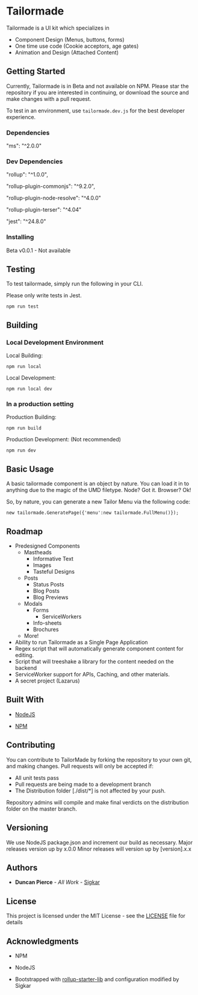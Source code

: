 # Tailormade

Tailormade is a UI kit which specializes in
- Component Design (Menus, buttons, forms)
- One time use code (Cookie acceptors, age gates)
- Animation and Design (Attached Content)

## Getting Started

Currently, Tailormade is in Beta and not available on NPM. Please star the repository if you are interested in continuing, or download the source and make changes with a pull request.

To test in an environment, use ```tailormade.dev.js``` for the best developer experience.

### Dependencies

"ms": "^2.0.0"

### Dev Dependencies

"rollup": "^1.0.0",

"rollup-plugin-commonjs": "^9.2.0",

"rollup-plugin-node-resolve": "^4.0.0"

"rollup-plugin-terser": "^4.04"

"jest": "^24.8.0"

### Installing

Beta v0.0.1 - Not available

## Testing

To test tailormade, simply run the following in your CLI.

Please only write tests in Jest.

```
npm run test
```

## Building

### Local Development Environment

Local Building:
```
npm run local
```

Local Development:
```
npm run local dev
```

### In a production setting

Production Building:

```
npm run build
```

Production Development: (Not recommended)

```
npm run dev
```

## Basic Usage

A basic tailormade component is an object by nature. You can load it in to anything due to the magic of the UMD filetype. Node? Got it. Browser? Ok!

So, by nature, you can generate a new Tailor Menu via the following code:
```
new tailormade.GeneratePage({'menu':new tailormade.FullMenu()});
```

## Roadmap

- Predesigned Components
   - Mastheads
      - Informative Text
      - Images
      - Tasteful Designs
   - Posts
      - Status Posts
      - Blog Posts
      - Blog Previews
   - Modals
      - Forms
         - ServiceWorkers
      - Info-sheets
      - Brochures
   - More!
- Ability to run Tailormade as a Single Page Application
- Regex script that will automatically generate component content for editing.
- Script that will treeshake a library for the content needed on the backend
- ServiceWorker support for APIs, Caching, and other materials.
- A secret project (Lazarus)

## Built With

* [NodeJS](https://nodejs.org/en/)

* [NPM](https://www.npmjs.com/)

## Contributing

You can contribute to TailorMade by forking the repository to your own git, and making changes. Pull requests will only be accepted if:
- All unit tests pass
- Pull requests are being made to a development branch
- The Distribution folder \[./dist/*\] is not affected by your push.

Repository admins will compile and make final verdicts on the distribution folder on the master branch.

## Versioning

We use NodeJS package.json and increment our build as necessary.
Major releases version up by x.0.0
Minor releases will version up by \[version\].x.x



## Authors

* **Duncan Pierce** - *All Work* - [Sigkar](https://github.com/sigkar)

## License

This project is licensed under the MIT License - see the [LICENSE](LICENSE) file for details

## Acknowledgments

* NPM
* NodeJS

* Bootstrapped with [rollup-starter-lib](https://github.com/rollup/rollup-starter-lib) and configuration modified by Sigkar
